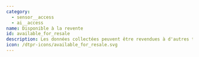 ```yaml
---
category:
  - sensor__access
  - ai__access
name: Disponible à la revente
id: available_for_resale
description: Les données collectées peuvent être revendues à d'autres tiers.
icon: /dtpr-icons/available_for_resale.svg
---
```

